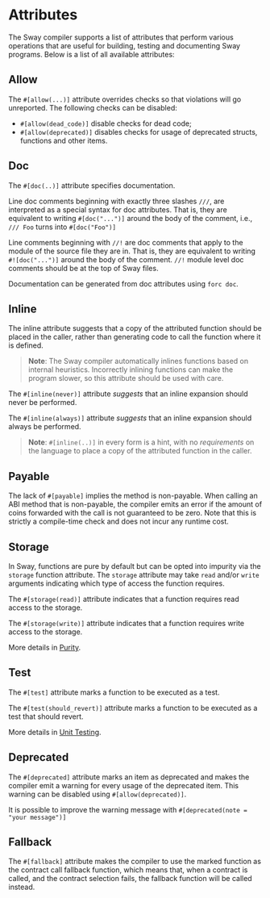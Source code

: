 # Attributes

The Sway compiler supports a list of attributes that perform various operations that are useful for building, testing and documenting Sway programs. Below is a list of all available attributes:

## Allow

The `#[allow(...)]` attribute overrides checks so that violations will go unreported. The following checks can be disabled:

- `#[allow(dead_code)]` disable checks for dead code;
- `#[allow(deprecated)]` disables checks for usage of deprecated structs, functions and other items.

## Doc

The `#[doc(..)]` attribute specifies documentation.

Line doc comments beginning with exactly three slashes `///`, are interpreted as a special syntax for doc attributes. That is, they are equivalent to writing `#[doc("...")]` around the body of the comment, i.e., `/// Foo` turns into `#[doc("Foo")]`

Line comments beginning with `//!` are doc comments that apply to the module of the source file they are in. That is, they are equivalent to writing `#![doc("...")]` around the body of the comment. `//!` module level doc comments should be at the top of Sway files.

Documentation can be generated from doc attributes using `forc doc`.

## Inline

The inline attribute suggests that a copy of the attributed function should be placed in the caller, rather than generating code to call the function where it is defined.

> **Note**: The Sway compiler automatically inlines functions based on internal heuristics. Incorrectly inlining functions can make the program slower, so this attribute should be used with care.

The `#[inline(never)]` attribute *suggests* that an inline expansion should never be performed.

The `#[inline(always)]` attribute *suggests* that an inline expansion should always be performed.

> **Note**: `#[inline(..)]` in every form is a hint, with no *requirements*
 on the language to place a copy of the attributed function in the caller.

## Payable

The lack of `#[payable]` implies the method is non-payable. When calling an ABI method that is non-payable, the compiler emits an error if the amount of coins forwarded with the call is not guaranteed to be zero. Note that this is strictly a compile-time check and does not incur any runtime cost.

## Storage

In Sway, functions are pure by default but can be opted into impurity via the `storage` function attribute. The `storage` attribute may take `read` and/or `write` arguments indicating which type of access the function requires.

The `#[storage(read)]` attribute indicates that a function requires read access to the storage.

The `#[storage(write)]` attribute indicates that a function requires write access to the storage.

More details in [Purity](../blockchain-development/purity.md).

## Test

The `#[test]` attribute marks a function to be executed as a test.

The `#[test(should_revert)]` attribute marks a function to be executed as a test that should revert.

More details in [Unit Testing](../testing/unit-testing.md).

## Deprecated

The `#[deprecated]` attribute marks an item as deprecated and makes the compiler emit a warning for every usage of the deprecated item. This warning can be disabled using `#[allow(deprecated)]`.

It is possible to improve the warning message with `#[deprecated(note = "your message")]`

## Fallback

The `#[fallback]` attribute makes the compiler to use the marked function as the contract call fallback function, which means that, when a contract is called, and the contract selection fails, the fallback function will be called instead. 